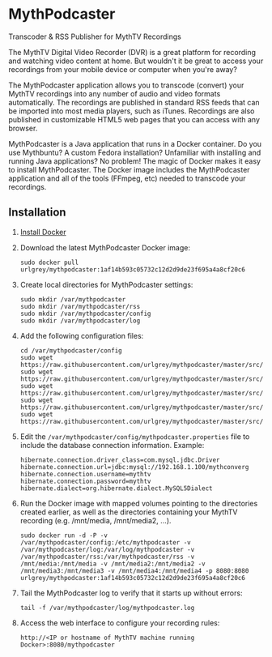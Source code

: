 # MythPodcaster
Transcoder & RSS Publisher for MythTV Recordings

The MythTV Digital Video Recorder (DVR) is a great platform for recording and watching video content at home. But wouldn't it be great to access your recordings from your mobile device or computer when you're away?

The MythPodcaster application allows you to transcode (convert) your MythTV recordings into any number of audio and video formats automatically. The recordings are published in standard RSS feeds that can be imported into most media players, such as iTunes. Recordings are also published in customizable HTML5 web pages that you can access with any browser.

MythPodcaster is a Java application that runs in a Docker container.  Do you use Mythbuntu?  A custom Fedora installation?  Unfamiliar with installing and running Java applications?  No problem!  The magic of Docker makes it easy to install MythPodcaster.  The Docker image includes the MythPodcaster application and all of the tools (FFmpeg, etc) needed to transcode your recordings.

## Installation

1. [Install Docker](https://docs.docker.com/installation/ubuntulinux/)
2. Download the latest MythPodcaster Docker image:

    ```sudo docker pull urlgrey/mythpodcaster:1af14b593c05732c12d2d9de23f695a4a8cf20c6```
3. Create local directories for MythPodcaster settings:

    ```shell
    sudo mkdir /var/mythpodcaster
    sudo mkdir /var/mythpodcaster/rss
    sudo mkdir /var/mythpodcaster/config
    sudo mkdir /var/mythpodcaster/log
    ```
4. Add the following configuration files:

    ```shell
    cd /var/mythpodcaster/config
    sudo wget https://raw.githubusercontent.com/urlgrey/mythpodcaster/master/src/main/conf/mythpodcaster.properties
    sudo wget https://raw.githubusercontent.com/urlgrey/mythpodcaster/master/src/main/conf/transcoding_profiles.xml
    sudo wget https://raw.githubusercontent.com/urlgrey/mythpodcaster/master/src/main/conf/log4j.xml
    sudo wget https://raw.githubusercontent.com/urlgrey/mythpodcaster/master/src/main/conf/feed_file_transformation.xslt
    sudo wget https://raw.githubusercontent.com/urlgrey/mythpodcaster/master/src/main/conf/subscriptions.xml
    ```
5. Edit the ```/var/mythpodcaster/config/mythpodcaster.properties``` file to include the database connection information.  Example:

    ```properties
    hibernate.connection.driver_class=com.mysql.jdbc.Driver
    hibernate.connection.url=jdbc:mysql://192.168.1.100/mythconverg
    hibernate.connection.username=mythtv
    hibernate.connection.password=mythtv
    hibernate.dialect=org.hibernate.dialect.MySQL5Dialect
    ```
6. Run the Docker image with mapped volumes pointing to the directories created earlier, as well as the directories containing your MythTV recording (e.g. /mnt/media, /mnt/media2, ...).  

    ```shell
    sudo docker run -d -P -v /var/mythpodcaster/config:/etc/mythpodcaster -v /var/mythpodcaster/log:/var/log/mythpodcaster -v /var/mythpodcaster/rss:/var/mythpodcaster/rss -v /mnt/media:/mnt/media -v /mnt/media2:/mnt/media2 -v /mnt/media3:/mnt/media3 -v /mnt/media4:/mnt/media4 -p 8080:8080 urlgrey/mythpodcaster:1af14b593c05732c12d2d9de23f695a4a8cf20c6
    ```
7. Tail the MythPodcaster log to verify that it starts up without errors:

    ```tail -f /var/mythpodcaster/log/mythpodcaster.log```
8. Access the web interface to configure your recording rules:

    ```http://<IP or hostname of MythTV machine running Docker>:8080/mythpodcaster```
